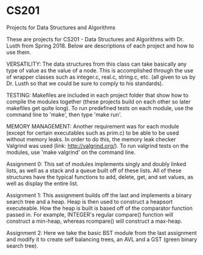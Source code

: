 # CS201
Projects for Data Structures and Algorithms

These are projects for CS201 - Data Structures and Algorithms with Dr. Lusth from Spring 2018. Below are descriptions of each
project and how to use them.

VERSATILITY:
The data structures from this class can take basically any type of value as the value of a node. This is accomplished through 
the use of wrapper classes such as integer.c, real.c, string.c, etc. (all given to us by Dr. Lusth so that we could be sure to 
comply to his standards).

TESTING:
Makefiles are included in each project folder that show how to compile the modules together (these projects build on each other
so later makefiles get quite long). To run predefined tests on each module, use the command line to 'make', then type 'make run'.

MEMORY MANAGEMENT:
Another requirement was for each module (except for certain executables such as prim.c) to be able to be used without memory leaks.
In order to do this, the memory leak checker Valgrind was used (link: http://valgrind.org/). To run valgrind tests on the modules,
use 'make valgrind' on the command line.

Assignment 0:
This set of modules implements singly and doubly linked lists, as well as a stack and a queue built off of these lists. All of
these structures have the typical functions to add, delete, get, and set values, as well as display the entire list.

Assignment 1:
This assignment builds off the last and implements a binary search tree and a heap. Heap is then used to construct a heapsort
executeable. How the heap is built is based off of the comparator function passed in. For example, INTEGER's regular compare()
function will construct a min-heap, whereas rcompare() will construct a max-heap.

Assignment 2:
Here we take the basic BST module from the last assignment and modify it to create self balancing trees, an AVL and a GST (green
binary search tree).
